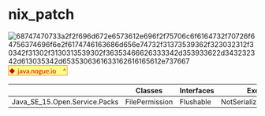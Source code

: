 # nix_patch


![68747470733a2f2f696d672e6573612e696f2f75706c6f6164732f70726f64756374696f6e2f6174746163686d656e74732f31373539362f323032312f30342f31302f3130313539302f36353466626333342d353933622d343232342d613035342d6535306361633162616165612e737667](https://github.com/NikolayTach/nix_patch/assets/42199859/c41c9c94-3e2e-4895-b88e-33787d682a4d)
<img width="120" alt="Screenshot from 2024-03-19 18-03-08.png (15.8 kB)" src="https://raw.githubusercontent.com/NikolayTach/nix_patch/main/logos.png">


|                             |Classes        | Interfaces  | Exeption            |
|-----------------------------|---------------|-------------|---------------------|
|Java_SE_15.Open.Service.Packs|	FilePermission|	Flushable	  |NotSerializableException| 
